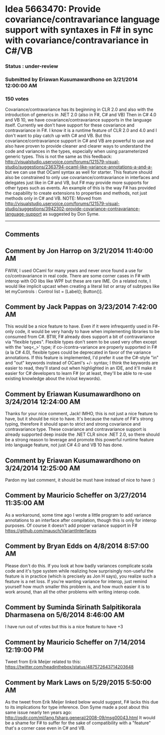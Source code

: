 # Idea 5663470: Provide covariance/contravariance language support with syntaxes in F# in sync with covariance/contravariance in C#/VB #

### Status : under-review

### Submitted by Eriawan Kusumawardhono on 3/21/2014 12:00:00 AM

### 150 votes

Covariance/contravariance has its beginning in CLR 2.0 and also with the introduction of generics in .NET 2.0 (also in F#, C# and VB)
Then in C# 4.0 and VB 10, we have covariance/contravariance supports in the language itself. Currently we don't have support for these covariance and contravariance in F#.
I know it is a runtime feature of CLR 2.0 and 4.0 and I don't want to play catch up with C# and VB.
But this covariance/contravariance support in C# and VB are powerful to use and also have proven to provide cleaner and clearer ways to understand the code and variances in the types, especially when using parameterized generic types.
This is not the same as this feedback:
http://visualstudio.uservoice.com/forums/121579-visual-studio/suggestions/2363794-ocaml-like-variance-annotations-a-and-a-
but we can use that OCaml syntax as well for starter.
This feature should also be constrained to only use covariance/contravariance in interfaces and delegates just like in C# and VB, but F# may provide more supports for other types such as events.
An example of this is the way F# has provided the capability to create extensions to properties and methods, not just methods only in C# and VB.
NOTE: Moved from http://visualstudio.uservoice.com/forums/121579-visual-studio/suggestions/3942302-provide-covariance-contravariance-language-support as suggested by Don Syme.


------------------------
## Comments


## Comment by Jon Harrop on 3/21/2014 11:40:00 AM
FWIW, I used OCaml for many years and never once found a use for co/contravariance in real code. There are some corner cases in F# with interop with OO libs like WPF but these are rare IME.
On a related note, I would like implicit upcast when creating a literal list or array of subtypes like let myControls : Control list = [Label(); Button()].


## Comment by Jack Pappas on 3/23/2014 7:42:00 AM
This would be a nice feature to have. Even if it were infrequently used in F#-only code, it would be very handy to have when implementing libraries to be consumed from C#.
BTW, F# already does support a bit of contravariance via "flexible types". Flexible types don't seem to be used very often except with the 'seq<_>' type; if co-/contra-variance are properly supported in F# (a la C# 4.0), flexible types could be deprecated in favor of the variance annotations.
If this feature is implemented, I'd prefer it use the C#-style "in" and "out" keywords instead of OCaml's +/- syntax; I think the keywords are easier to read, they'll stand out when highlighted in an IDE, and it'll make it easier for C# developers to learn F# (or at least, they'll be able to re-use existing knowledge about the in/out keywords).


## Comment by Eriawan Kusumawardhono on 3/24/2014 12:24:00 AM
Thanks for your nice comment, Jack!
IMHO, this is not just a nice feature to have, but it should be nice to have.
It's because the nature of F#'s strong typing, therefore it should span to strict and strong covariance and contravariance type.
These covariance and contravariance support is already supported deep inside the .NET CLR since .NET 2.0, so there should be a strong reason to leverage and promote this powerful runtime feature into language feature, not just C# 4.0 and VB 10 has done.


## Comment by Eriawan Kusumawardhono on 3/24/2014 12:25:00 AM
Pardon my last comment, it should be must have instead of nice to have :)


## Comment by Mauricio Scheffer on 3/27/2014 11:35:00 AM
As a workaround, some time ago I wrote a little program to add variance annotations to an interface after compilation, though this is only for interop purposes. Of course it doesn't add proper variance support in F#
https://github.com/mausch/VariantInterfaces


## Comment by Bryan Edds on 4/8/2014 8:57:00 AM
Please don't do this. If you look at how badly variances complicate scala code and it's type system while realizing how surprisingly non-useful the feature is in practice (which is precisely as Jon H says), you realize such a feature is a net loss.
If you're wanting variance for interop, just remind yourself how much smaller this problem is, and how much easier it is to work around, than all the other problems with writing interop code.


## Comment by Suminda Sirinath Salpitikorala Dharmasena on 5/6/2014 8:46:00 AM
I have run out of votes but this is a nice feature to have +3


## Comment by Mauricio Scheffer on 7/14/2014 12:19:00 PM
Tweet from Erik Meijer related to this: https://twitter.com/headinthebox/status/487572643714203648


## Comment by Mark Laws on 5/29/2015 5:50:00 AM
As the tweet from Erik Meijer linked below would suggest, F# lacks this due to its implications for type inference. Don Syme made a post about this same issue nearly ten years ago: http://osdir.com/ml/lang.fsharp.general/2008-09/msg00043.html
It would be a shame for F# to suffer for the sake of compatibility with a "feature" that's a corner case even in C# and VB.

